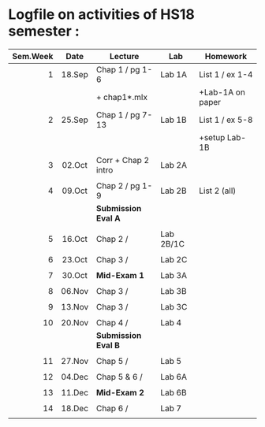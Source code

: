 Logfile on activities of HS18 semester :
========================================

| Sem.Week | Date   | Lecture              |  Lab     |  Homework          |
| --------:|:------:|----------------------| ---------|--------------------|
|    1     | 18.Sep | Chap 1 / pg 1-6      | Lab 1A   |  List 1 / ex 1-4   | 
|          |        | + chap1*.mlx         |          |  +Lab-1A on paper  |
|    2     | 25.Sep | Chap 1 / pg 7-13     | Lab 1B   |  List 1 / ex 5-8   | 
|          |        |                      |          |  +setup Lab-1B     |
|    3     | 02.Oct | Corr + Chap 2 intro  | Lab 2A   |                    | 
|          |        |                      |          |                    |
|    4     | 09.Oct | Chap 2 / pg 1-9      | Lab 2B   | List 2 (all)       | 
|          |        | **Submission Eval A**|          |                    |
|          |        |                      |          |                    |
|    5     | 16.Oct | Chap 2 /             | Lab 2B/1C|                    | 
|          |        |                      |          |                    |
|    6     | 23.Oct |  Chap 3 /            | Lab 2C   |                    | 
|          |        |                      |          |                    |
|    7     | 30.Oct | **Mid-Exam 1**       | Lab 3A   |                    | 
|          |        |                      |          |                    |
|    8     | 06.Nov | Chap 3 /             | Lab 3B   |                    | 
|          |        |                      |          |                    |
|    9     | 13.Nov | Chap 3 /             | Lab 3C   |                    | 
|          |        |                      |          |                    |
|   10     | 20.Nov | Chap 4 /             | Lab 4    |                    | 
|          |        | **Submission Eval B**|          |                    |
|          |        |                      |          |                    |
|   11     | 27.Nov | Chap 5 /             | Lab 5    |                    | 
|          |        |                      |          |                    |
|   12     | 04.Dec | Chap 5 & 6 /         | Lab 6A   |                    | 
|          |        |                      |          |                    |
|   13     | 11.Dec | **Mid-Exam 2**       | Lab 6B   |                    | 
|          |        |                      |          |                    |
|   14     | 18.Dec | Chap 6 /             | Lab 7    |                    | 
|          |        |                      |          |                    |



